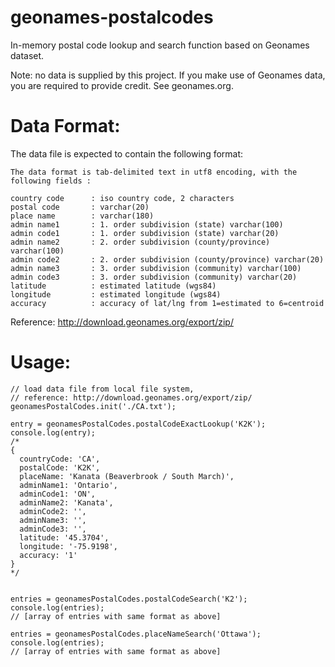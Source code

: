# geonames-postalcodes

In-memory postal code lookup and search function based on Geonames dataset.

Note: no data is supplied by this project. If you make use of Geonames data,
you are required to provide credit. See geonames.org.

# Data Format:

The data file is expected to contain the following format:

```
The data format is tab-delimited text in utf8 encoding, with the following fields :

country code      : iso country code, 2 characters
postal code       : varchar(20)
place name        : varchar(180)
admin name1       : 1. order subdivision (state) varchar(100)
admin code1       : 1. order subdivision (state) varchar(20)
admin name2       : 2. order subdivision (county/province) varchar(100)
admin code2       : 2. order subdivision (county/province) varchar(20)
admin name3       : 3. order subdivision (community) varchar(100)
admin code3       : 3. order subdivision (community) varchar(20)
latitude          : estimated latitude (wgs84)
longitude         : estimated longitude (wgs84)
accuracy          : accuracy of lat/lng from 1=estimated to 6=centroid
```

Reference:
http://download.geonames.org/export/zip/

# Usage:

```
// load data file from local file system,
// reference: http://download.geonames.org/export/zip/
geonamesPostalCodes.init('./CA.txt');

entry = geonamesPostalCodes.postalCodeExactLookup('K2K');
console.log(entry);
/*
{
  countryCode: 'CA',
  postalCode: 'K2K',
  placeName: 'Kanata (Beaverbrook / South March)',
  adminName1: 'Ontario',
  adminCode1: 'ON',
  adminName2: 'Kanata',
  adminCode2: '',
  adminName3: '',
  adminCode3: '',
  latitude: '45.3704',
  longitude: '-75.9198',
  accuracy: '1'
}
*/


entries = geonamesPostalCodes.postalCodeSearch('K2');
console.log(entries);
// [array of entries with same format as above]

entries = geonamesPostalCodes.placeNameSearch('Ottawa');
console.log(entries);
// [array of entries with same format as above]
```

